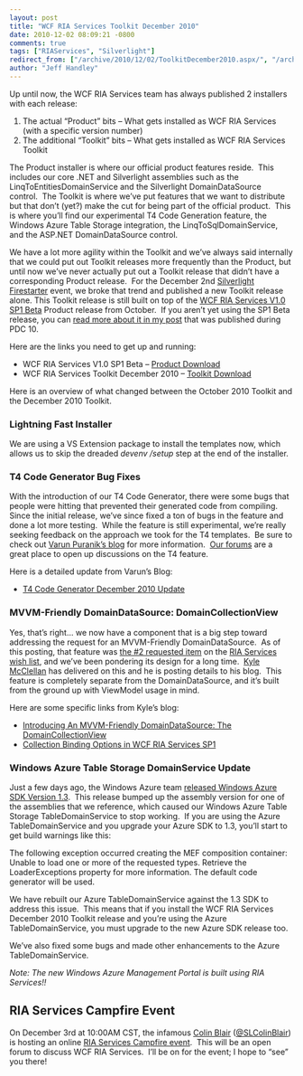 ```yaml
---
layout: post
title: "WCF RIA Services Toolkit December 2010"
date: 2010-12-02 08:09:21 -0800
comments: true
tags: ["RIAServices", "Silverlight"]
redirect_from: ["/archive/2010/12/02/ToolkitDecember2010.aspx/", "/archive/2010/12/02/toolkitdecember2010.aspx"]
author: "Jeff Handley"
---
```

<!-- more -->
<p>Up until now, the WCF RIA Services team has always published 2 installers with each release:</p>  <ol>   <li>The actual “Product” bits – What gets installed as WCF RIA Services (with a specific version number)</li>  <li>The additional “Toolkit” bits – What gets installed as WCF RIA Services Toolkit</li> </ol>  <p>The Product installer is where our official product features reside.  This includes our core .NET and Silverlight assemblies such as the LinqToEntitiesDomainService and the Silverlight DomainDataSource control.  The Toolkit is where we’ve put features that we want to distribute but that don’t (yet?) make the cut for being part of the official product.  This is where you’ll find our experimental T4 Code Generation feature, the Windows Azure Table Storage integration, the LinqToSqlDomainService, and the ASP.NET DomainDataSource control.</p>  <p>We have a lot more agility within the Toolkit and we’ve always said internally that we could put out Toolkit releases more frequently than the Product, but until now we’ve never actually put out a Toolkit release that didn’t have a corresponding Product release.  For the December 2nd <a title="Silverlight Firestarter 2nd December 2010" href="http://www.silverlight.net/news/events/firestarter/" target="_blank">Silverlight Firestarter</a> event, we broke that trend and published a new Toolkit release alone. This Toolkit release is still built on top of the <a title="Download WCF RIA Services V1.0 SP1 Beta" href="http://go.microsoft.com/fwlink/?LinkId=205085" target="_blank">WCF RIA Services V1.0 SP1 Beta</a> Product release from October.  If you aren’t yet using the SP1 Beta release, you can <a title="WCF RIA Services V1.0 SP1 Beta" href="http://jeffhandley.com/archive/2010/10/27/RiaServicesV1SP1Beta.aspx" target="_blank">read more about it in my post</a> that was published during PDC 10.</p>  <p>Here are the links you need to get up and running:</p>  <ul>   <li>WCF RIA Services V1.0 SP1 Beta – <a href="http://go.microsoft.com/fwlink/?LinkId=205085" target="_blank">Product Download</a></li>  <li>WCF RIA Services Toolkit December 2010 – <a href="http://go.microsoft.com/fwlink/?LinkID=205088" target="_blank">Toolkit Download</a></li> </ul>  <p>Here is an overview of what changed between the October 2010 Toolkit and the December 2010 Toolkit.</p>  <h3>Lightning Fast Installer</h3>  <p>We are using a VS Extension package to install the templates now, which allows us to skip the dreaded <em>devenv /setup</em> step at the end of the installer.</p>  <h3>T4 Code Generator Bug Fixes</h3>  <p>With the introduction of our T4 Code Generator, there were some bugs that people were hitting that prevented their generated code from compiling.  Since the initial release, we’ve since fixed a ton of bugs in the feature and done a lot more testing.  While the feature is still experimental, we’re really seeking feedback on the approach we took for the T4 templates.  Be sure to check out <a title="Varun Puranik's Blog" href="http://varunpuranik.wordpress.com/" target="_blank">Varun Puranik’s blog</a> for more information.  <a title="WCF RIA Services Forums" href="http://forums.silverlight.net/forums/53.aspx" target="_blank">Our forums</a> are a great place to open up discussions on the T4 feature.</p>  <p>Here is a detailed update from Varun’s Blog:</p>  <ul>   <li><a title="Varun Puranik's Blog" href="http://varunpuranik.wordpress.com/2010/12/02/t4-code-generator-dec-10-update/" target="_blank">T4 Code Generator December 2010 Update</a> </li> </ul>  <h3>MVVM-Friendly DomainDataSource: DomainCollectionView</h3>  <p>Yes, that’s right… we now have a component that is a big step toward addressing the request for an MVVM-Friendly DomainDataSource.  As of this posting, that feature was <a title="MVVM friendly DomainDataSource" href="http://dotnet.uservoice.com/forums/57026-wcf-ria-services/suggestions/749028-mvvm-friendly-domaindatasource" target="_blank">the #2 requested item</a> on the <a title="WCF RIA Services Wish List" href="http://riaservices.mswish.net" target="_blank">RIA Services wish list</a>, and we’ve been pondering its design for a long time.  <a title="Kyle McClellan's Blog" href="http://blogs.msdn.com/kylemc" target="_blank">Kyle McClellan</a> has delivered on this and he is posting details to his blog.  This feature is completely separate from the DomainDataSource, and it’s built from the ground up with ViewModel usage in mind.</p>  <p>Here are some specific links from Kyle’s blog:</p>  <ul>   <li><a title="Link to Kyle McClellan's Blog" href="http://blogs.msdn.com/b/kylemc/archive/2010/12/02/introducing-an-mvvm-friendly-domaindatasource-the-domaincollectionview.aspx" target="_blank">Introducing An MVVM-Friendly DomainDataSource: The DomainCollectionView</a> </li>  <li><a title="Link to Kyle McClellan's Blog" href="http://blogs.msdn.com/b/kylemc/archive/2010/12/02/collection-binding-options-in-wcf-ria-services-sp1.aspx" target="_blank">Collection Binding Options in WCF RIA Services SP1</a> </li> </ul>  <h3>Windows Azure Table Storage DomainService Update</h3>  <p>Just a few days ago, the Windows Azure team <a title="Just Released: Windows Azure SDK 1.3 and the new Windows Azure Management Portal" href="http://www.microsoft.com/windowsazure/newinsdk1.3/" target="_blank">released Windows Azure SDK Version 1.3</a>.  This release bumped up the assembly version for one of the assemblies that we reference, which caused our Windows Azure Table Storage TableDomainService to stop working.  If you are using the Azure TableDomainService and you upgrade your Azure SDK to 1.3, you’ll start to get build warnings like this:</p>  <p>The following exception occurred creating the MEF composition container: Unable to load one or more of the requested types. Retrieve the LoaderExceptions property for more information. The default code generator will be used.</p>  <p>We have rebuilt our Azure TableDomainService against the 1.3 SDK to address this issue.  This means that if you install the WCF RIA Services December 2010 Toolkit release and you’re using the Azure TableDomainService, you must upgrade to the new Azure SDK release too.</p>  <p>We’ve also fixed some bugs and made other enhancements to the Azure TableDomainService.</p>  <p><em>Note: The new Windows Azure Management Portal is built using RIA Services!!</em></p>  <h2>RIA Services Campfire Event</h2>  <p>On December 3rd at 10:00AM CST, the infamous <a title="Colin Blair's Blog" href="http://www.riaservicesblog.net/Blog/" target="_blank">Colin Blair</a> (<a title="@SLColinBlair on Twitter" href="http://twitter.com/SLColinBlair" target="_blank">@SLColinBlair</a>) is hosting an online <a title="Event Registration: WCF RIA Services Campfire" href="https://www311.livemeeting.com/lrs/0000000379_116/Registration.aspx?pageName=vdnb1vhrq781tk51" target="_blank">RIA Services Campfire event</a>.  This will be an open forum to discuss WCF RIA Services.  I’ll be on for the event; I hope to “see” you there!</p>

